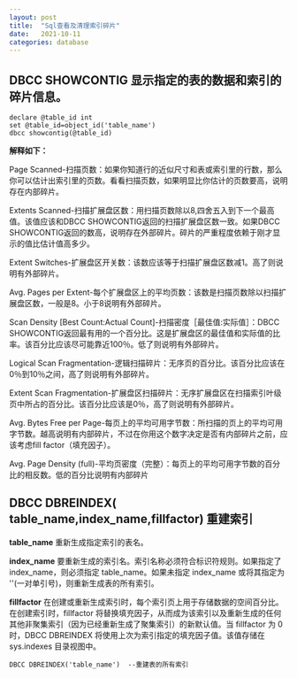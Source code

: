 ```yaml
---
layout: post
title:  "Sql查看及清理索引碎片"
date:   2021-10-11
categories: database
---
```


## DBCC SHOWCONTIG 显示指定的表的数据和索引的碎片信息。
```
declare @table_id int
set @table_id=object_id('table_name')
dbcc showcontig(@table_id)
```

**解释如下：**

Page Scanned-扫描页数：如果你知道行的近似尺寸和表或索引里的行数，那么你可以估计出索引里的页数。看看扫描页数，如果明显比你估计的页数要高，说明存在内部碎片。 

Extents Scanned-扫描扩展盘区数：用扫描页数除以8,四舍五入到下一个最高值。该值应该和DBCC SHOWCONTIG返回的扫描扩展盘区数一致。如果DBCC SHOWCONTIG返回的数高，说明存在外部碎片。碎片的严重程度依赖于刚才显示的值比估计值高多少。 

Extent Switches-扩展盘区开关数：该数应该等于扫描扩展盘区数减1。高了则说明有外部碎片。 

Avg. Pages per Extent-每个扩展盘区上的平均页数：该数是扫描页数除以扫描扩展盘区数，一般是8。小于8说明有外部碎片。 

Scan Density [Best Count:Actual Count]-扫描密度［最佳值:实际值］：DBCC SHOWCONTIG返回最有用的一个百分比。这是扩展盘区的最佳值和实际值的比率。该百分比应该尽可能靠近100％。低了则说明有外部碎片。

Logical Scan Fragmentation-逻辑扫描碎片：无序页的百分比。该百分比应该在0％到10％之间，高了则说明有外部碎片。 

Extent Scan Fragmentation-扩展盘区扫描碎片：无序扩展盘区在扫描索引叶级页中所占的百分比。该百分比应该是0％，高了则说明有外部碎片。 

Avg. Bytes Free per Page-每页上的平均可用字节数：所扫描的页上的平均可用字节数。越高说明有内部碎片，不过在你用这个数字决定是否有内部碎片之前，应该考虑fill factor（填充因子）。 

Avg. Page Density (full)-平均页密度（完整）：每页上的平均可用字节数的百分比的相反数。低的百分比说明有内部碎片



## DBCC DBREINDEX( table_name,index_name,fillfactor)  重建索引

**table_name** 重新生成指定索引的表名。

**index_name** 要重新生成的索引名。索引名称必须符合标识符规则。如果指定了 index_name，则必须指定 table_name。如果未指定 index_name 或将其指定为 ''(一对单引号)，则重新生成表的所有索引。

**fillfactor** 在创建或重新生成索引时，每个索引页上用于存储数据的空间百分比。在创建索引时，fillfactor 将替换填充因子，从而成为该索引以及重新生成的任何其他非聚集索引（因为已经重新生成了聚集索引）的新默认值。当 fillfactor 为 0 时，DBCC DBREINDEX 将使用上次为索引指定的填充因子值。该值存储在 sys.indexes 目录视图中。


```
DBCC DBREINDEX('table_name')  --重建表的所有索引
```
